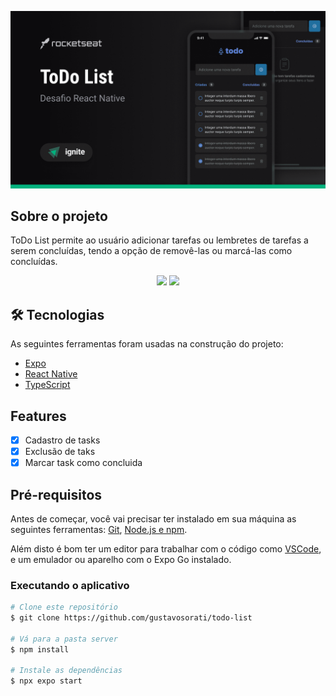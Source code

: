 ![Rocketseat](_docs/capa.png)

## Sobre o projeto

ToDo List permite ao usuário adicionar tarefas ou lembretes de tarefas a serem concluídas, tendo a opção de removê-las ou marcá-las como concluídas.

<div align="center">
    <img src="https://i.ibb.co/qJn7mmh/Screenshot-1664040154.png" width="300px">
    <img src="https://i.ibb.co/6Njm1yr/Screenshot-1664040577.png" width="300px">
</div>

## 🛠 Tecnologias

As seguintes ferramentas foram usadas na construção do projeto:

- [Expo](https://expo.io/)
- [React Native](https://reactnative.dev/)
- [TypeScript](https://www.typescriptlang.org/)

## Features

- [x] Cadastro de tasks
- [x] Exclusão de taks
- [x] Marcar task como concluida

## Pré-requisitos

Antes de começar, você vai precisar ter instalado em sua máquina as seguintes ferramentas:
[Git](https://git-scm.com), [Node.js e npm](https://nodejs.org/en/).

Além disto é bom ter um editor para trabalhar com o código como [VSCode](https://code.visualstudio.com/), e um emulador ou aparelho com o Expo Go instalado.

### Executando o aplicativo

```bash
# Clone este repositório
$ git clone https://github.com/gustavosorati/todo-list

# Vá para a pasta server
$ npm install

# Instale as dependências
$ npx expo start
```